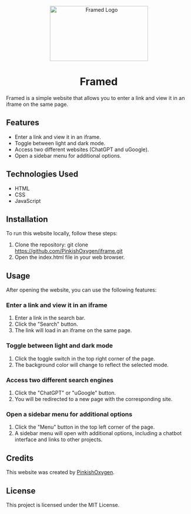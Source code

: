 
<p align="center"><img src="https://images-wixmp-ed30a86b8c4ca887773594c2.wixmp.com/f/c0840e59-db43-4681-ae7b-31a04dc4bc55/d7eqdvw-4e97ac92-e4b9-4498-9655-e4d612eb478b.png/v1/fill/w_1600,h_900,strp/random_logo_by_criticl_d7eqdvw-fullview.png?token=eyJ0eXAiOiJKV1QiLCJhbGciOiJIUzI1NiJ9.eyJzdWIiOiJ1cm46YXBwOjdlMGQxODg5ODIyNjQzNzNhNWYwZDQxNWVhMGQyNmUwIiwiaXNzIjoidXJuOmFwcDo3ZTBkMTg4OTgyMjY0MzczYTVmMGQ0MTVlYTBkMjZlMCIsIm9iaiI6W1t7ImhlaWdodCI6Ijw9OTAwIiwicGF0aCI6IlwvZlwvYzA4NDBlNTktZGI0My00NjgxLWFlN2ItMzFhMDRkYzRiYzU1XC9kN2VxZHZ3LTRlOTdhYzkyLWU0YjktNDQ5OC05NjU1LWU0ZDYxMmViNDc4Yi5wbmciLCJ3aWR0aCI6Ijw9MTYwMCJ9XV0sImF1ZCI6WyJ1cm46c2VydmljZTppbWFnZS5vcGVyYXRpb25zIl19.X991O1jF5lTNZbbEoHEfoo6nlHEihBMHMIm5-uBCXcU" alt="Framed Logo" width="267" height="150"></p>

<h1 align="center">Framed</h1>

Framed is a simple website that allows you to enter a link and view it in an iframe on the same page.

## Features

* Enter a link and view it in an iframe.
* Toggle between light and dark mode.
* Access two different websites (ChatGPT and uGoogle).
* Open a sidebar menu for additional options.

## Technologies Used

* HTML
* CSS
* JavaScript

## Installation

To run this website locally, follow these steps:

1. Clone the repository: git clone https://github.com/PinkishOxygen/iframe.git
2. Open the index.html file in your web browser.

## Usage

After opening the website, you can use the following features:

### Enter a link and view it in an iframe
1. Enter a link in the search bar.
2. Click the "Search" button.
3. The link will load in an iframe on the same page.
### Toggle between light and dark mode
1. Click the toggle switch in the top right corner of the page.
2. The background color will change to reflect the selected mode.
### Access two different search engines
1. Click the "ChatGPT" or "uGoogle" button.
2. You will be redirected to a new page with the corresponding site.
### Open a sidebar menu for additional options
1. Click the "Menu" button in the top left corner of the page.
2. A sidebar menu will open with additional options, including a chatbot interface and links to other projects.

## Credits

This website was created by [PinkishOxygen](https://github.com/PinkishOxygen).

## License

This project is licensed under the MIT License.
